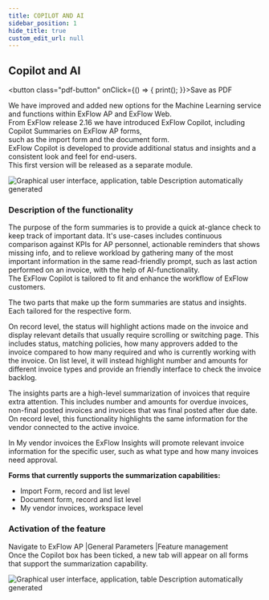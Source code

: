 ```yaml
---
title: COPILOT AND AI 
sidebar_position: 1
hide_title: true
custom_edit_url: null
---
```

## Copilot and AI
<button class="pdf-button" onClick={() => { print(); }}>Save as PDF</button>

We have improved and added new options for the Machine Learning service and functions within ExFlow AP and ExFlow Web.<br/>
From ExFlow release 2.16 we have introduced ExFlow Copilot, including Copilot Summaries on ExFlow AP forms,<br/> 
such as the import form and the document form.<br/>
ExFlow Copilot is developed to provide additional status and insights and a consistent look and feel for end-users.<br/>
This first version will be released as a separate module.<br/>

![Graphical user interface, application, table Description automatically generated](@site/static/img/media/image610.png)

### Description of the functionality
The purpose of the form summaries is to provide a quick at-glance check to keep track of important data. It's use-cases includes continuous comparison against KPIs for AP personnel, actionable reminders that shows missing info, and to relieve workload by gathering many of the most important information in the same read-friendly prompt, such as last action performed on an invoice, with the help of AI-functionality.<br/>
The ExFlow Copilot is tailored to fit and enhance the workflow of ExFlow customers.<br/>
 
The two parts that make up the form summaries are status and insights. Each tailored for the respective form.<br/>

On record level, the status will highlight actions made on the invoice and display relevant details that usually require scrolling or switching page. This includes status, matching policies, how many approvers added to the invoice compared to how many required and who is currently working with the invoice. On list level, it will instead highlight number and amounts for different invoice types and provide an friendly interface to check the invoice backlog.<br/>
 
The insights parts are a high-level summarization of invoices that require extra attention. This includes number and amounts for overdue invoices, non-final posted invoices and invoices that was final posted after due date.<br/>
On record level, this functionality highlights the same information for the vendor connected to the active invoice.<br/>
 
In My vendor invoices the ExFlow Insights will promote relevant invoice information for the specific user, such as what type and how many invoices need approval.<br/>
 
**Forms that currently supports the summarization capabilities:**<br/>
- Import Form, record and list level<br/>
- Document form, record and list level<br/>
- My vendor invoices, workspace level<br/>

### Activation of the feature
Navigate to ExFlow AP \|General Parameters \|Feature management<br/>
Once the Copilot box has been ticked, a new tab will appear on all forms that support the summarization capability.<br/>

![Graphical user interface, application, table Description automatically generated](@site/static/img/media/image620.png)